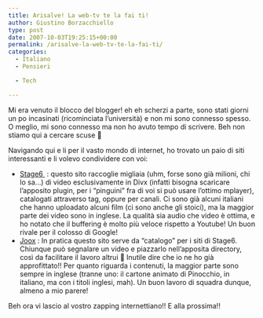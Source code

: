 ```yaml
---
title: Arisalve! La web-tv te la fai ti!
author: Giustino Borzacchiello
type: post
date: 2007-10-03T19:25:15+00:00
permalink: /arisalve-la-web-tv-te-la-fai-ti/
categories:
  - Italiano
  - Pensieri

  - Tech

---
```

Mi era venuto il blocco del blogger! eh eh scherzi a parte, sono stati giorni un po incasinati (ricominciata l&#8217;università) e non mi sono connesso spesso. O meglio, mi sono connesso ma non ho avuto tempo di scrivere. Beh non stiamo qui a cercare scuse 🙂

Navigando qui e li per il vasto mondo di internet, ho trovato un paio di siti interessanti e li volevo condividere con voi:

  *  [Stage6 ][1] : questo sito raccoglie migliaia (uhm, forse sono già milioni, chi lo sa&#8230;) di video esclusivamente in Divx (infatti bisogna scaricare l&#8217;apposito plugin, per i &#8220;pinguini&#8221; fra di voi si può usare l&#8217;ottimo mplayer), catalogati attraverso tag, oppure per canali. Ci sono già alcuni italiani che hanno uploadato alcuni film (ci sono anche gli stoici), ma la maggior parte dei video sono in inglese. La qualità sia audio che video è ottima, e ho notato che il buffering è molto più veloce rispetto a Youtube! Un buon rivale per il colosso di Google!
  * [Joox][2] : In pratica questo sito serve da &#8220;catalogo&#8221; per i siti di Stage6. Chiunque può segnalare un video e piazzarlo nell&#8217;apposita directory, così da facilitare il lavoro altrui 🙂 Inutile dire che io ne ho già approfittato!! Per quanto riguarda i contenuti, la maggior parte sono sempre in inglese (tranne uno: il cartone animato di Pinocchio, in italiano, ma con i titoli inglesi, mah). Un buon lavoro di squadra dunque, almeno a mio parere!

Beh ora vi lascio al vostro zapping internettiano!! E alla prossima!!

 [1]: http://stage6.divx.com/ "Stage 6"
 [2]: http://joox.net "Joox"